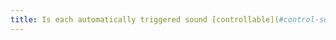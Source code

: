 ```yaml
---
title: Is each automatically triggered sound [controllable](#control-sound-triggered-automatically) by the user?
---
```

